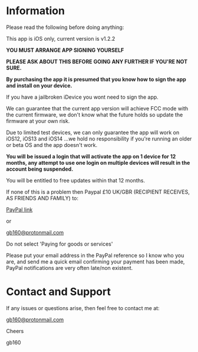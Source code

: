 # Information


Please read the following before doing anything:

This app is iOS only, current version is v1.2.2

**YOU MUST ARRANGE APP SIGNING YOURSELF**

**PLEASE ASK ABOUT THIS BEFORE GOING ANY FURTHER IF YOU'RE NOT SURE.**

**By purchasing the app it is presumed that you know how to sign the app and install on your device.**


If you have a jailbroken iDevice you wont need to sign the app.

We can guarantee that the current app version will achieve FCC mode with the current firmware, we don't know what the future holds so update the firmware at your own risk.

Due to limited test devices, we can only guarantee the app will work on iOS12, iOS13 and iOS14 ...we hold no responsibility if you're running an older or beta OS and the app doesn't work.

**You will be issued a login that will activate the app on 1 device for 12 months, any attempt to use one login on multiple devices will result in the account being suspended.**

You will be entitled to free updates within that 12 months.

If none of this is a problem then Paypal £10 UK/GBR (RECIPIENT RECEIVES, AS FRIENDS AND FAMILY) to:

[PayPal link](https://paypal.me/fccdjifly/10GBP)

or

gb160@protonmail.com

Do not select 'Paying for goods or services'

Please put your email address in the PayPal reference so I know who you are, and send me a quick email confirming your payment has been made, PayPal notifications 
are very often late/non existent.


# Contact and Support

If any issues or questions arise, then feel free to contact me at:

[gb160@protonmail.com](mailto:gb160@protonmail.com)


Cheers

gb160
